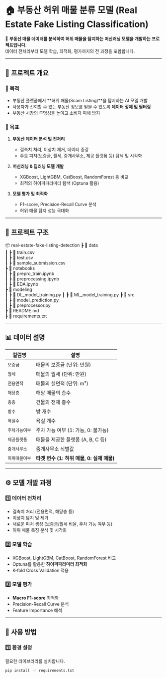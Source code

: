 # 🏠 부동산 허위 매물 분류 모델 (Real Estate Fake Listing Classification)

🚀 **부동산 매물 데이터를 분석하여 허위 매물을 탐지하는 머신러닝 모델을 개발하는 프로젝트입니다.**  
데이터 전처리부터 모델 학습, 최적화, 평가까지의 전 과정을 포함합니다.

---

## 📌 프로젝트 개요

### 🎯 목적
- 부동산 플랫폼에서 **허위 매물(Scam Listing)**을 탐지하는 AI 모델 개발
- 사용자가 신뢰할 수 있는 부동산 정보를 얻을 수 있도록 **데이터 정제 및 필터링**
- 부동산 시장의 투명성을 높이고 소비자 피해 방지

### 🎯 목표
1. **부동산 데이터 분석 및 전처리**  
   - 결측치 처리, 이상치 제거, 데이터 증강
   - 주요 피처(보증금, 월세, 중개사무소, 제공 플랫폼 등) 탐색 및 시각화  
   
2. **머신러닝 & 딥러닝 모델 개발**  
   - XGBoost, LightGBM, CatBoost, RandomForest 등 비교  
   - 최적의 하이퍼파라미터 탐색 (Optuna 활용)  

3. **모델 평가 및 최적화**  
   - F1-score, Precision-Recall Curve 분석  
   - 허위 매물 탐지 성능 극대화  

---

## 📂 프로젝트 구조

📦 real-estate-fake-listing-detection
 ┣ 📂 data  
 ┃ ┣ 📜 train.csv             
 ┃ ┣ 📜 test.csv  
 ┃ ┣ 📜 sample_submission.csv  
 ┣ 📂 notebooks  
 ┃ ┣ 📜 prepro_train.ipynb  
 ┃ ┣ 📜 preprocessing.ipynb   
 ┃ ┣ 📜 EDA.ipynb   
 ┣ 📂 modeling  
 ┃ ┣ 📜 DL_model_training.py
 ┃ ┣ 📜 ML_model_training.py
 ┣ 📂 src                 
 ┃ ┣ 📜 model_prediction.py       
 ┃ ┣ 📜 preprocessor.py      
 ┣ 📜 README.md             
 ┣ 📜 requirements.txt  

 ---

## 📊 데이터 설명

| 컬럼명 | 설명 |
|--------|------|
| `보증금` | 매물의 보증금 (단위: 만원) |
| `월세` | 매물의 월세 (단위: 만원) |
| `전용면적` | 매물의 실면적 (단위: m²) |
| `해당층` | 해당 매물의 층수 |
| `총층` | 건물의 전체 층수 |
| `방수` | 방 개수 |
| `욕실수` | 욕실 개수 |
| `주차가능여부` | 주차 가능 여부 (1: 가능, 0: 불가능) |
| `제공플랫폼` | 매물을 제공한 플랫폼 (A, B, C 등) |
| `중개사무소` | 중개사무소 식별값 |
| `허위매물여부` | **타겟 변수 (1: 허위 매물, 0: 실제 매물)** |

---

## ⚙️ 모델 개발 과정

### 1️⃣ 데이터 전처리
- 결측치 처리 (전용면적, 해당층 등)
- 이상치 탐지 및 제거
- 새로운 피처 생성 (보증금/월세 비율, 주차 가능 여부 등)
- 허위 매물 특징 분석 및 시각화

### 2️⃣ 모델 학습
- XGBoost, LightGBM, CatBoost, RandomForest 비교
- Optuna를 활용한 **하이퍼파라미터 최적화**
- K-fold Cross Validation 적용

### 3️⃣ 모델 평가
- **Macro F1-score** 최적화
- Precision-Recall Curve 분석
- Feature Importance 해석

---

## 🚀 사용 방법

### 1️⃣ 환경 설정
필요한 라이브러리를 설치합니다.
```bash
pip install -r requirements.txt
